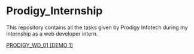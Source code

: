 # Prodigy_Internship
This repository contains all the tasks given by Prodigy Infotech during my internship as a web developer intern.

[PRODIGY_WD_01 [DEMO 1]](https://umarkhayyam-dev.github.io/Prodigy_Internship/PRODIGY_WD_01)
